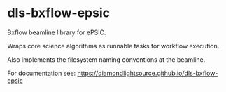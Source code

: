 dls-bxflow-epsic
=======================================================================

Bxflow beamline library for ePSIC.

Wraps core science algorithms as runnable tasks for workflow execution.

Also implements the filesystem naming conventions at the beamline.

For documentation see: https://diamondlightsource.github.io/dls-bxflow-epsic